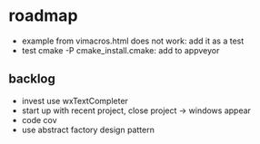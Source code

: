 # roadmap
- example from vimacros.html does not work: add it as a test
- test cmake -P cmake_install.cmake: add to appveyor

## backlog
- invest use wxTextCompleter
- start up with recent project, close project
  -> windows appear
- code cov
- use abstract factory design pattern
